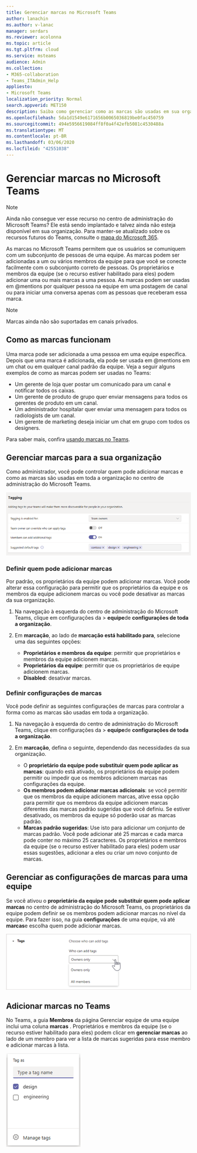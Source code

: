 ```yaml
---
title: Gerenciar marcas no Microsoft Teams
author: lanachin
ms.author: v-lanac
manager: serdars
ms.reviewer: acolonna
ms.topic: article
ms.tgt.pltfrm: cloud
ms.service: msteams
audience: Admin
ms.collection:
- M365-collaboration
- Teams_ITAdmin_Help
appliesto:
- Microsoft Teams
localization_priority: Normal
search.appverid: MET150
description: Saiba como gerenciar como as marcas são usadas em sua organização no Microsoft Teams.
ms.openlocfilehash: 5da1d1549e6171656b0065036819be0fac450759
ms.sourcegitcommit: 494e5956619084ff8f0a4f42efb5081c4530488a
ms.translationtype: MT
ms.contentlocale: pt-BR
ms.lasthandoff: 03/06/2020
ms.locfileid: "42551038"
---
```

# <a name="manage-tags-in-microsoft-teams"></a>Gerenciar marcas no Microsoft Teams

> [!NOTE]
> Ainda não consegue ver esse recurso no centro de administração do Microsoft Teams? Ele está sendo implantado e talvez ainda não esteja disponível em sua organização. Para manter-se atualizado sobre os recursos futuros do Teams, consulte o [mapa do Microsoft 365](https://www.microsoft.com/microsoft-365/roadmap?filters=&searchterms=microsoft%2Cteams).

As marcas no Microsoft Teams permitem que os usuários se comuniquem com um subconjunto de pessoas de uma equipe. As marcas podem ser adicionadas a um ou vários membros da equipe para que você se conecte facilmente com o subconjunto correto de pessoas. Os proprietários e membros da equipe (se o recurso estiver habilitado para eles) podem adicionar uma ou mais marcas a uma pessoa. As marcas podem ser usadas em @mentions por qualquer pessoa na equipe em uma postagem de canal ou para iniciar uma conversa apenas com as pessoas que receberam essa marca.

> [!NOTE]
> Marcas ainda não são suportadas em canais privados.

## <a name="how-tags-work"></a>Como as marcas funcionam

Uma marca pode ser adicionada a uma pessoa em uma equipe específica. Depois que uma marca é adicionada, ela pode ser usada em @mentions em um chat ou em qualquer canal padrão da equipe. Veja a seguir alguns exemplos de como as marcas podem ser usadas no Teams:

- Um gerente de loja quer postar um comunicado para um canal e notificar todos os caixas.
- Um gerente de produto de grupo quer enviar mensagens para todos os gerentes de produto em um canal.
- Um administrador hospitalar quer enviar uma mensagem para todos os radiologists de um canal.
- Um gerente de marketing deseja iniciar um chat em grupo com todos os designers. 

Para saber mais, confira [usando marcas no Teams](https://support.office.com/article/using-tags-in-teams-667bd56f-32b8-4118-9a0b-56807c96d91e).

## <a name="manage-tags-for-your-organization"></a>Gerenciar marcas para a sua organização

Como administrador, você pode controlar quem pode adicionar marcas e como as marcas são usadas em toda a organização no centro de administração do Microsoft Teams.

![Captura de tela das configurações de marcação no centro de administração do Microsoft Teams](media/manage-tags-admin-settings.png)

### <a name="set-who-can-add-tags"></a>Definir quem pode adicionar marcas

Por padrão, os proprietários da equipe podem adicionar marcas. Você pode alterar essa configuração para permitir que os proprietários da equipe e os membros da equipe adicionem marcas ou você pode desativar as marcas da sua organização.

1. Na navegação à esquerda do centro de administração do Microsoft Teams, clique em configurações da > **equipe**de **configurações de toda a organização**.
2. Em **marcação**, ao lado de **marcação está habilitado para**, selecione uma das seguintes opções:

    - **Proprietários e membros da equipe**: permitir que proprietários e membros da equipe adicionem marcas.
    - **Proprietários da equipe**: permitir que os proprietários de equipe adicionem marcas.
    - **Disabled**: desativar marcas.

### <a name="configure-tags-settings"></a>Definir configurações de marcas

Você pode definir as seguintes configurações de marcas para controlar a forma como as marcas são usadas em toda a organização.

1. Na navegação à esquerda do centro de administração do Microsoft Teams, clique em configurações da > **equipe**de **configurações de toda a organização**.
2. Em **marcação**, defina o seguinte, dependendo das necessidades da sua organização.

    - O **proprietário da equipe pode substituir quem pode aplicar as marcas**: quando está ativado, os proprietários da equipe podem permitir ou impedir que os membros adicionem marcas nas configurações da equipe.
    - **Os membros podem adicionar marcas adicionais**: se você permitir que os membros da equipe adicionem marcas, ative essa opção para permitir que os membros da equipe adicionem marcas diferentes das marcas padrão sugeridas que você definiu. Se estiver desativado, os membros da equipe só poderão usar as marcas padrão.
    - **Marcas padrão sugeridas**: Use isto para adicionar um conjunto de marcas padrão. Você pode adicionar até 25 marcas e cada marca pode conter no máximo 25 caracteres. Os proprietários e membros da equipe (se o recurso estiver habilitado para eles) podem usar essas sugestões, adicionar a eles ou criar um novo conjunto de marcas.

## <a name="manage-tags-settings-for-a-team"></a>Gerenciar as configurações de marcas para uma equipe

Se você ativou o **proprietário da equipe pode substituir quem pode aplicar marcas** no centro de administração do Microsoft Teams, os proprietários da equipe podem definir se os membros podem adicionar marcas no nível da equipe. Para fazer isso, na guia **configurações** de uma equipe, vá até **marcas**e escolha quem pode adicionar marcas.

![Captura de tela da configuração marcas no nível da equipe](media/manage-tags-team-settings.png)

## <a name="add-tags-in-teams"></a>Adicionar marcas no Teams

No Teams, a guia **Membros** da página Gerenciar equipe de uma equipe inclui uma coluna **marcas** . Proprietários e membros da equipe (se o recurso estiver habilitado para eles) podem clicar em **gerenciar marcas** ao lado de um membro para ver a lista de marcas sugeridas para esse membro e adicionar marcas à lista.

![Captura de tela de como aplicar marcas no cliente do teams ](media/manage-tags-teams.png) 
